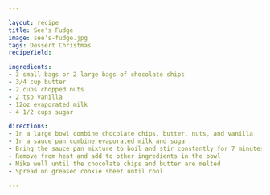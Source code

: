 ```yaml
---

layout: recipe
title: See's Fudge
image: see's-fudge.jpg
tags: Dessert Christmas
recipeYield: 

ingredients:
- 3 small bags or 2 large bags of chocolate ships
- 3/4 cup butter
- 2 cups chopped nuts
- 2 tsp vanilla
- 12oz evaporated milk
- 4 1/2 cups sugar

directions:
- In a large bowl combine chocolate chips, butter, nuts, and vanilla
- In a sauce pan combine evaporated milk and sugar.
- Bring the sauce pan mixture to boil and stir constantly for 7 minutes
- Remove from heat and add to other ingredients in the bowl
- Mike well until the chocolate chips and butter are melted
- Spread on greased cookie sheet until cool

---
```


